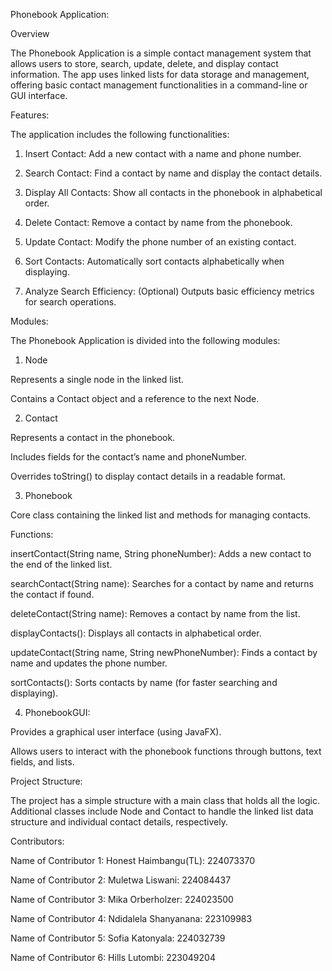 Phonebook Application:

Overview

The Phonebook Application is a simple contact management system that allows users to store, search, update, delete, and display contact information. The app uses linked lists for data storage and management, offering basic contact management functionalities in a command-line or GUI interface.

Features:

The application includes the following functionalities:

1. Insert Contact: Add a new contact with a name and phone number.


2. Search Contact: Find a contact by name and display the contact details.


3. Display All Contacts: Show all contacts in the phonebook in alphabetical order.


4. Delete Contact: Remove a contact by name from the phonebook.


5. Update Contact: Modify the phone number of an existing contact.


6. Sort Contacts: Automatically sort contacts alphabetically when displaying.


7. Analyze Search Efficiency: (Optional) Outputs basic efficiency metrics for search operations.



Modules:

The Phonebook Application is divided into the following modules:

1. Node

Represents a single node in the linked list.

Contains a Contact object and a reference to the next Node.


2. Contact

Represents a contact in the phonebook.

Includes fields for the contact’s name and phoneNumber.

Overrides toString() to display contact details in a readable format.


3. Phonebook

Core class containing the linked list and methods for managing contacts.

Functions:

insertContact(String name, String phoneNumber): Adds a new contact to the end of the linked list.

searchContact(String name): Searches for a contact by name and returns the contact if found.

deleteContact(String name): Removes a contact by name from the list.

displayContacts(): Displays all contacts in alphabetical order.

updateContact(String name, String newPhoneNumber): Finds a contact by name and updates the phone number.

sortContacts(): Sorts contacts by name (for faster searching and displaying).



4. PhonebookGUI:

Provides a graphical user interface (using JavaFX).

Allows users to interact with the phonebook functions through buttons, text fields, and lists.


Project Structure:

The project has a simple structure with a main class that holds all the logic. Additional classes include Node and Contact to handle the linked list data structure and individual contact details, respectively.

Contributors:

Name of Contributor 1: Honest Haimbangu(TL): 224073370

Name of Contributor 2: Muletwa Liswani:  224084437

Name of Contributor 3: Mika Orberholzer: 224023500

Name of Contributor 4: Ndidalela Shanyanana: 223109983

Name of Contributor 5: Sofia Katonyala: 224032739

Name of Contributor 6: Hills Lutombi:  223049204

